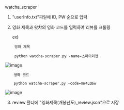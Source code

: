 watcha_scraper


1. "userInfo.txt"파일에 ID, PW 순으로 입력


2. 영화 제목과 왓챠의 영화 코드를 입력하여 리뷰를 크롤링


      ex)


        영화 제목

        python watcha-scraper.py -name=스파이더맨
      
![image](https://user-images.githubusercontent.com/22663614/73131976-bfa7d080-4057-11ea-9998-fd30fd633c7e.png)



        영화 코드

        python watcha-scraper.py -code=mW4LQ6w
      
![image](https://user-images.githubusercontent.com/22663614/73131988-f41b8c80-4057-11ea-9e7e-b18b8460d3ae.png)



3. review 폴더에 "영화제목(개봉년도)_review.json"으로 저장
